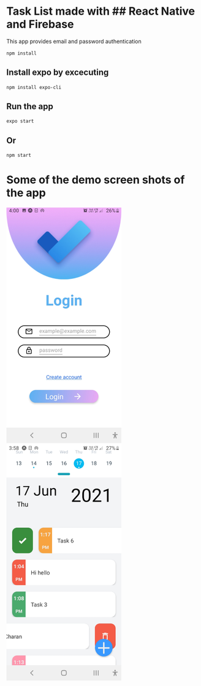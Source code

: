 # Task List made with ## React Native and Firebase

This app provides email and password authentication 

```bash
npm install
```
## Install  expo by excecuting 

```bash
npm install expo-cli
```

## Run the app

```bash
expo start 
```
## Or
```bash
npm start
```
# Some of the demo screen shots of the app

<img src='assets/images/login.jpg' width=300/>
<img src='assets/images/demo_1.jpg' width=300/>
